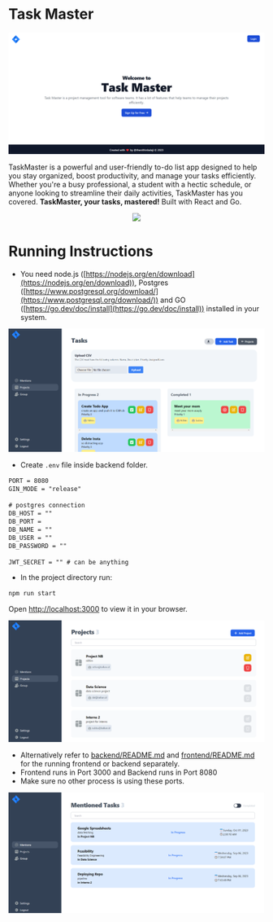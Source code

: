 # Task Master

<p align="center">
  <img src="./readme_assets/home.png" />
</p>

TaskMaster is a powerful and user-friendly to-do list app designed to help you stay organized, boost productivity, and manage your tasks efficiently. Whether you're a busy professional, a student with a hectic schedule, or anyone looking to streamline their daily activities, TaskMaster has you covered. **TaskMaster, your tasks, mastered!** Built with React and Go.

<p align="center">
  <a href="#">
    <img src="https://skillicons.dev/icons?i=react,tailwind,nodejs,go,postgres" />
  </a>
</p>

# Running Instructions

- You need node.js ([https://nodejs.org/en/download](https://nodejs.org/en/download)), Postgres ([https://www.postgresql.org/download/](https://www.postgresql.org/download/)) and GO ([https://go.dev/doc/install](https://go.dev/doc/install)) installed in your system.

<p align="center">
  <img src="./readme_assets/tasks.png" />
</p>

- Create `.env` file inside backend folder.
  
```env
PORT = 8080
GIN_MODE = "release"

# postgres connection
DB_HOST = ""
DB_PORT = 
DB_NAME = ""
DB_USER = ""
DB_PASSWORD = ""

JWT_SECRET = "" # can be anything
```

- In the project directory run:

```bash
npm run start
```

Open [http://localhost:3000](http://localhost:3000) to view it in your browser.

<p align="center">
  <img src="./readme_assets/projects.png" />
</p>

- Alternatively refer to [backend/README.md](backend/README.md) and [frontend/README.md](frontend/README.md) for the running frontend or backend separately.
- Frontend runs in Port 3000 and Backend runs in Port 8080
- Make sure no other process is using these ports.

<p align="center">
  <img src="./readme_assets/mentions.png" />
</p>

